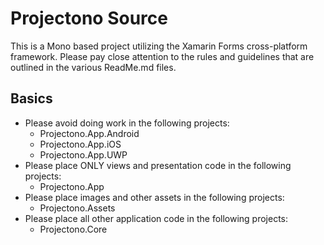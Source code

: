 # Projectono Source

This is a Mono based project utilizing the Xamarin Forms cross-platform framework.
Please pay close attention to the rules and guidelines that are outlined in the various ReadMe.md files.

## Basics

* Please avoid doing work in the following projects:
  * Projectono.App.Android
  * Projectono.App.iOS
  * Projectono.App.UWP
* Please place ONLY views and presentation code in the following projects:
  * Projectono.App
* Please place images and other assets in the following projects:
  * Projectono.Assets
* Please place all other application code in the following projects:
  * Projectono.Core


 
